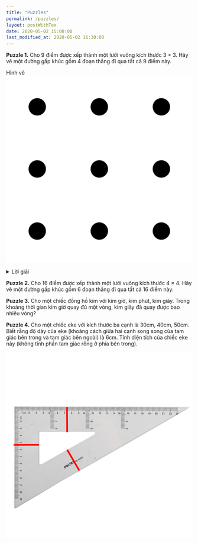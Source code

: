 ```yaml
---
title: "Puzzles"
permalink: /puzzles/
layout: postWithTex
date: 2020-05-02 15:00:00
last_modified_at: 2020-05-02 16:30:00
---
```


**Puzzle 1.** Cho 9 điểm được xếp thành một lưới vuông kích thước 3 $\times$ 3. Hãy vẽ một đường gấp khúc gồm 4 đoạn thẳng đi qua tất cả 9 điểm này.

Hình vẽ
![image:puzzle](/assets/images/nineDotsPuzzle.png)

<details>
<summary>Lời giải</summary>
  <figure align="center">
    <img height='200' src="/assets/images/nineDotsSolution.jpg" />
    <figcaption>  </figcaption>
  </figure>
</details>

**Puzzle 2.** Cho 16 điểm được xếp thành một lưới vuông kích thước 4 $\times$ 4. Hãy vẽ một đường gấp khúc gồm 6 đoạn thẳng đi qua tất cả 16 điểm này.

**Puzzle 3.** Cho một chiếc đồng hồ kim với kim giờ, kim phút, kim giây. Trong khoảng thời gian kim giờ quay đủ một vòng, kim giây đã quay được bao nhiêu vòng?

**Puzzle 4.** Cho một chiếc eke với kích thước ba cạnh là 30cm, 40cm, 50cm. Biết rằng độ dày của eke (khoảng cách giữa hai cạnh song song của tam giác bên trong và tam giác bên ngoài) là 6cm. Tính diện tích của chiếc eke này (không tính phần tam giác rỗng ở phía bên trong).

![image:eke](/assets/images/ekeImage.png)

<!-- **Puzzle 5.** -->
